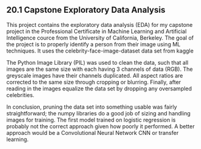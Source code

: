 ## 20.1 Capstone Exploratory Data Analysis

This project contains the exploratory data analysis (EDA) for my capstone project in the Professional Certificate in Machine Learning and Artificial Intelligence cource from the University of California, Berkeley.  The goal of the project is to properly identify a person from their image using ML techniques.  It uses the celebrity-face-image-dataset data set from kaggle 

The Python Image Library (PIL) was used to clean the data, such that all images are the same size with each having 3 channels of data (RGB).  The greyscale images have their channels duplicated.  All aspect ratios are corrected to the same size through cropping or blurring.  Finally, after reading in the images equalize the data set by dropping any oversampled celebrities.

In conclusion, pruning the data set into something usable was fairly straightforward; the numpy libraries do a good job of sizing and handling images for training.  The first model trained on logistic regression is probably not the correct approach given how poorly it performed. A better approach would be a Convolutional Neural Network CNN or transfer learning.
